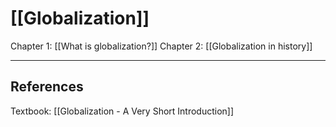 # [[Globalization]]


Chapter 1: [[What is globalization?]]
Chapter 2: [[Globalization in history]]

---
## References

Textbook: [[Globalization - A Very Short Introduction]]